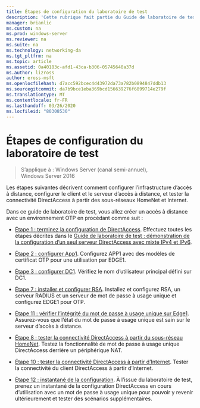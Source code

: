 ```yaml
---
title: Étapes de configuration du laboratoire de test
description: 'Cette rubrique fait partie du Guide de laboratoire de test : illustrer DirectAccess avec l’authentification par mot de passe à usage unique et RSA SecurID pour Windows Server 2016'
manager: brianlic
ms.custom: na
ms.prod: windows-server
ms.reviewer: na
ms.suite: na
ms.technology: networking-da
ms.tgt_pltfrm: na
ms.topic: article
ms.assetid: 0a40183c-afd1-43ca-b306-05745640a37d
ms.author: lizross
author: eross-msft
ms.openlocfilehash: d7acc592bcec4d43972da73a782b0894847ddb13
ms.sourcegitcommit: da7b9bce1eba369bcd156639276f6899714e279f
ms.translationtype: MT
ms.contentlocale: fr-FR
ms.lasthandoff: 03/26/2020
ms.locfileid: "80308530"
---
```

# <a name="steps-for-configuring-the-test-lab"></a>Étapes de configuration du laboratoire de test

>S’applique à : Windows Server (canal semi-annuel), Windows Server 2016

Les étapes suivantes décrivent comment configurer l’infrastructure d’accès à distance, configurer le client et le serveur d’accès à distance, et tester la connectivité DirectAccess à partir des sous-réseaux HomeNet et Internet.  
  
Dans ce guide de laboratoire de test, vous allez créer un accès à distance avec un environnement OTP en procédant comme suit :  
  
-   [Étape 1 : terminez la configuration de DirectAccess](assetId:///4dbf877f-02fb-439b-907a-f5b3f1d8afa6). Effectuez toutes les étapes décrites dans le [Guide de laboratoire de test : démonstration de la configuration d’un seul serveur DirectAccess avec mixte IPv4 et IPv6](https://go.microsoft.com/fwlink/p/?LinkId=237004).  
  
-   [Étape 2 : configurer App1](assetId:///c1bb590f-91d4-4ed5-bceb-b0e36eabd4ff). Configurez APP1 avec des modèles de certificat OTP pour une utilisation par EDGE1.  
  
-   [Étape 3 : configurer DC1](assetId:///904a6edc-a771-45ed-9630-a34a680bb522). Vérifiez le nom d’utilisateur principal défini sur DC1.  
  
-   [Étape 7 : installer et configurer RSA](assetId:///baa4c28c-add7-42e2-8afd-ccc7a559406a). Installez et configurez RSA, un serveur RADIUS et un serveur de mot de passe à usage unique et configurez EDGE1 pour OTP.  
  
-   [Étape 11 : vérifier l’intégrité du mot de passe à usage unique sur Edge1](assetId:///3b397a4a-8478-47f2-a932-9e8e048c14ba). Assurez-vous que l’état du mot de passe à usage unique est sain sur le serveur d’accès à distance.  
  
-   [Étape 8 : tester la connectivité DirectAccess à partir du sous-réseau HomeNet](assetId:///ba1652a6-0692-4add-91ca-34a84956ba14). Testez la fonctionnalité de mot de passe à usage unique DirectAccess derrière un périphérique NAT.  
  
-   [Étape 10 : tester la connectivité DirectAccess à partir d’Internet](assetId:///321149eb-5f23-4a0b-b8fb-1244540126e9). Tester la connectivité du client DirectAccess à partir d’Internet.  
  
-   [Étape 12 : instantané de la configuration](assetId:///8a51ed3c-9c32-402f-85d1-617ce46845b4). À l’issue du laboratoire de test, prenez un instantané de la configuration DirectAccess en cours d’utilisation avec un mot de passe à usage unique pour pouvoir y revenir ultérieurement et tester des scénarios supplémentaires.  
  


